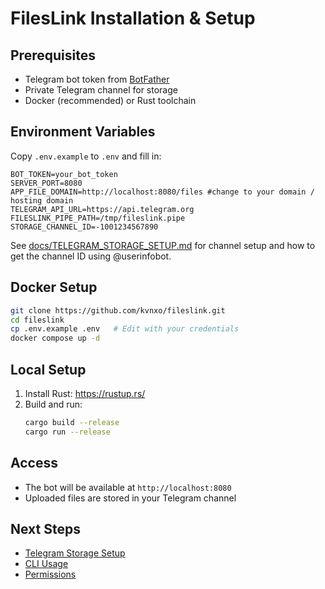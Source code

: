 # FilesLink Installation & Setup

## Prerequisites
- Telegram bot token from [BotFather](https://core.telegram.org/bots#botfather)
- Private Telegram channel for storage
- Docker (recommended) or Rust toolchain

## Environment Variables
Copy `.env.example` to `.env` and fill in:

```text
BOT_TOKEN=your_bot_token
SERVER_PORT=8080
APP_FILE_DOMAIN=http://localhost:8080/files #change to your domain / hosting domain
TELEGRAM_API_URL=https://api.telegram.org
FILESLINK_PIPE_PATH=/tmp/fileslink.pipe
STORAGE_CHANNEL_ID=-1001234567890
```

See [docs/TELEGRAM_STORAGE_SETUP.md](TELEGRAM_STORAGE_SETUP.md) for channel setup and how to get the channel ID using @userinfobot.

## Docker Setup
```bash
git clone https://github.com/kvnxo/fileslink.git
cd fileslink
cp .env.example .env   # Edit with your credentials
docker compose up -d
```

## Local Setup
1. Install Rust: https://rustup.rs/
2. Build and run:
   ```bash
   cargo build --release
   cargo run --release
   ```

## Access
- The bot will be available at `http://localhost:8080`
- Uploaded files are stored in your Telegram channel

## Next Steps
- [Telegram Storage Setup](TELEGRAM_STORAGE_SETUP.md)
- [CLI Usage](CLI.md)
- [Permissions](PERMISSIONS.md)
